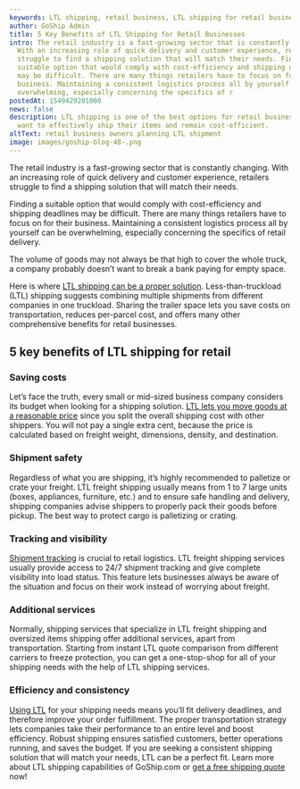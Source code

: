 ```yaml
---
keywords: LTL shipping, retail business, LTL shipping for retail business
author: GoShip Admin
title: 5 Key Benefits of LTL Shipping for Retail Businesses
intro: The retail industry is a fast-growing sector that is constantly changing.
  With an increasing role of quick delivery and customer experience, retailers
  struggle to find a shipping solution that will match their needs. Finding a
  suitable option that would comply with cost-efficiency and shipping deadlines
  may be difficult. There are many things retailers have to focus on for their
  business. Maintaining a consistent logistics process all by yourself can be
  overwhelming, especially concerning the specifics of r
postedAt: 1549429201000
news: false
description: LTL shipping is one of the best options for retail businesses who
  want to effectively ship their items and remain cost-efficient.
altText: retail business owners planning LTL shipment
image: images/goship-blog-48-.png
---
```

The retail industry is a fast-growing sector that is constantly changing. With an increasing role of quick delivery and customer experience, retailers struggle to find a shipping solution that will match their needs. 

Finding a suitable option that would comply with cost-efficiency and shipping deadlines may be difficult. There are many things retailers have to focus on for their business. Maintaining a consistent logistics process all by yourself can be overwhelming, especially concerning the specifics of retail delivery. 

The volume of goods may not always be that high to cover the whole truck, a company probably doesn’t want to break a bank paying for empty space. 

Here is where [LTL shipping can be a proper solution](https://www.goship.com/shipping-services/small-business-shipping). Less-than-truckload (LTL) shipping suggests combining multiple shipments from different companies in one truckload. Sharing the trailer space lets you save costs on transportation, reduces per-parcel cost, and offers many other comprehensive benefits for retail businesses.

## 5 key benefits of LTL shipping for retail

### Saving costs

Let’s face the truth, every small or mid-sized business company considers its budget when looking for a shipping solution. [LTL lets you move goods at a reasonable price](https://www.goship.com/shipping-services/ltl-freight-shipping/) since you split the overall shipping cost with other shippers. You will not pay a single extra cent, because the price is calculated based on freight weight, dimensions, density, and destination.

### Shipment safety

Regardless of what you are shipping, it’s highly recommended to palletize or crate your freight. LTL freight shipping usually means from 1 to 7 large units (boxes, appliances, furniture, etc.) and to ensure safe handling and delivery, shipping companies advise shippers to properly pack their goods before pickup. The best way to protect cargo is palletizing or crating.

### Tracking and visibility

[Shipment tracking](https://www.goship.com/blog/3-benefits-of-shipment-tracking/) is crucial to retail logistics. LTL freight shipping services usually provide access to 24/7 shipment tracking and give complete visibility into load status. This feature lets businesses always be aware of the situation and focus on their work instead of worrying about freight.

### Additional services

Normally, shipping services that specialize in LTL freight shipping and oversized items shipping offer additional services, apart from transportation. Starting from instant LTL quote comparison from different carriers to freeze protection, you can get a one-stop-shop for all of your shipping needs with the help of LTL shipping services.

### Efficiency and consistency

[Using LTL](https://www.goship.com/posts/how-to-make-ltl-shipping-easy) for your shipping needs means you’ll fit delivery deadlines, and therefore improve your order fulfillment. The proper transportation strategy lets companies take their performance to an entire level and boost efficiency. Robust shipping ensures satisfied customers, better operations running, and saves the budget. If you are seeking a consistent shipping solution that will match your needs, LTL can be a perfect fit. Learn more about LTL shipping capabilities of GoShip.com or [get a free shipping quote](https://www.goship.com/) now!
